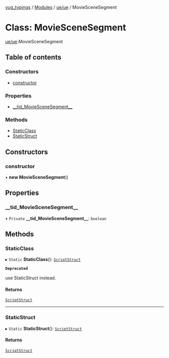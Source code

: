 [yug_typings](../README.md) / [Modules](../modules.md) / [ue/ue](../modules/ue_ue.md) / MovieSceneSegment

# Class: MovieSceneSegment

[ue/ue](../modules/ue_ue.md).MovieSceneSegment

## Table of contents

### Constructors

- [constructor](ue_ue.MovieSceneSegment.md#constructor)

### Properties

- [\_\_tid\_MovieSceneSegment\_\_](ue_ue.MovieSceneSegment.md#__tid_moviescenesegment__)

### Methods

- [StaticClass](ue_ue.MovieSceneSegment.md#staticclass)
- [StaticStruct](ue_ue.MovieSceneSegment.md#staticstruct)

## Constructors

### constructor

• **new MovieSceneSegment**()

## Properties

### \_\_tid\_MovieSceneSegment\_\_

• `Private` **\_\_tid\_MovieSceneSegment\_\_**: `boolean`

## Methods

### StaticClass

▸ `Static` **StaticClass**(): [`ScriptStruct`](ue_ue.ScriptStruct.md)

**`Deprecated`**

use StaticStruct instead.

#### Returns

[`ScriptStruct`](ue_ue.ScriptStruct.md)

___

### StaticStruct

▸ `Static` **StaticStruct**(): [`ScriptStruct`](ue_ue.ScriptStruct.md)

#### Returns

[`ScriptStruct`](ue_ue.ScriptStruct.md)
